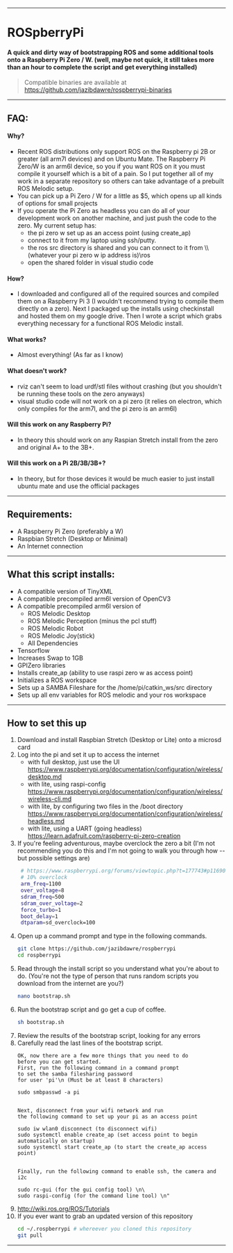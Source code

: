 ___
# ROSpberryPi

#### A quick and dirty way of bootstrapping ROS and some additional tools onto a Raspberry Pi Zero / W.  (well, maybe not quick, it still takes more than an hour to complete the script and get everything installed)

> Compatible binaries are available at https://github.com/jazibdawre/rospberrypi-binaries
___
## FAQ:
#### Why?
- Recent ROS distributions only support ROS on the Raspberry pi 2B or greater (all arm7l devices) and on Ubuntu Mate.  The Raspberry Pi Zero/W is an arm6l device, so you if you want ROS on it you must compile it yourself which is a bit of a pain.  So I put together all of my work in a separate repository so others can take advantage of a prebuilt ROS Melodic setup.
- You can pick up a Pi Zero / W for a little as $5, which opens up all kinds of options for small projects
- If you operate the Pi Zero as headless you can do all of your development work on another machine, and just push the code to the zero.  My current setup has:
    - the pi zero w set up as an access point (using create_ap)
    - connect to it from my laptop using ssh/putty.  
    - the ros src directory is shared and you can connect to it from \\\\(whatever your pi zero w ip address is)\\ros
    - open the shared folder in visual studio code
#### How?
 - I downloaded and configured all of the required sources and compiled them on a Raspberry Pi 3 (I wouldn't recommend trying to compile them directly on a zero).  Next I packaged up the installs using checkinstall and hosted them on my google drive.  Then I wrote a script which grabs everything necessary for a functional ROS Melodic install.
#### What works?
 - Almost everything!  (As far as I know)
#### What doesn't work?
 - rviz can't seem to load urdf/stl files without crashing (but you shouldn't be running these tools on the zero anyways)
 - visual studio code will not work on a pi zero (it relies on electron, which only compiles for the arm7l, and the pi zero is an arm6l)
#### Will this work on any Raspberry Pi?
 - In theory this should work on any Raspian Stretch install from the zero and original A+ to the 3B+.
#### Will this work on a Pi 2B/3B/3B+?
 - In theory, but for those devices it would be much easier to just install ubuntu mate and use the official packages
___
## Requirements:
 - A Raspberry Pi Zero (preferably a W)
 - Raspbian Stretch (Desktop or Minimal)
 - An Internet connection
___
## What this script installs:
 - A compatible version of TinyXML
 - A compatible precompiled arm6l version of OpenCV3
 - A compatible precompiled arm6l version of 
     - ROS Melodic Desktop
     - ROS Melodic Perception (minus the pcl stuff)
     - ROS Melodic Robot
     - ROS Melodic Joy(stick)
     - All Dependencies
 - Tensorflow
 - Increases Swap to 1GB
 - GPIZero libraries
 - Installs create_ap (ability to use raspi zero w as access point)
 - Initializes a ROS workspace
  - Sets up a SAMBA Fileshare for the /home/pi/catkin_ws/src directory
 - Sets up all env variables for ROS melodic and your ros workspace
___
## How to set this up
1. Download and install Raspbian Stretch (Desktop or Lite) onto a microsd card
2. Log into the pi and set it up to access the internet
    - with full desktop, just use the UI
        https://www.raspberrypi.org/documentation/configuration/wireless/desktop.md
    - with lite, using raspi-config
        https://www.raspberrypi.org/documentation/configuration/wireless/wireless-cli.md
    - with lite, by configuring two files in the /boot directory
        https://www.raspberrypi.org/documentation/configuration/wireless/headless.md
    - with lite, using a UART (going headless)
        https://learn.adafruit.com/raspberry-pi-zero-creation
3. If you're feeling adventurous, maybe overclock the zero a bit (I'm not recommending you do this and I'm not going to walk you through how -- but possible settings are)
   ```sh
    # https://www.raspberrypi.org/forums/viewtopic.php?t=177743#p1169042
    # 10% overclock
    arm_freq=1100
    over_voltage=8
    sdram_freq=500
    sdram_over_voltage=2
    force_turbo=1
    boot_delay=1
    dtparam=sd_overclock=100
    ```
4. Open up a command prompt and type in the following commands.
    ```sh
    git clone https://github.com/jazibdawre/rospberrypi
    cd rospberrypi
    ```
5.  Read through the install script so you understand what you're about to do. (You're not the type of person that runs random scripts you download from the internet are you?)
    ```sh
    nano bootstrap.sh
    ```
6. Run the bootstrap script and go get a cup of coffee.
   ```sh
   sh bootstrap.sh
   ```
7. Review the results of the bootstrap script, looking for any errors
8. Carefully read the last lines of the bootstrap script.
    ```
    OK, now there are a few more things that you need to do
    before you can get started.
    First, run the following command in a command prompt
    to set the samba filesharing password
    for user 'pi'\n (Must be at least 8 characters)
    
    sudo smbpasswd -a pi
    
    
    Next, disconnect from your wifi network and run
    the following command to set up your pi as an access point
    
    sudo iw wlan0 disconnect (to disconnect wifi)
    sudo systemctl enable create_ap (set access point to begin automatically on startup)
    sudo systemctl start create_ap (to start the create_ap access point)
    
    
    Finally, run the following command to enable ssh, the camera and i2c
    
    sudo rc-gui (for the gui config tool) \n\
    sudo raspi-config (for the command line tool) \n"
   ```
9.  http://wiki.ros.org/ROS/Tutorials
10. If you ever want to grab an updated version of this repository
    ```sh
    cd ~/.rospberrypi # whereever you cloned this repository
    git pull
    ```
___
